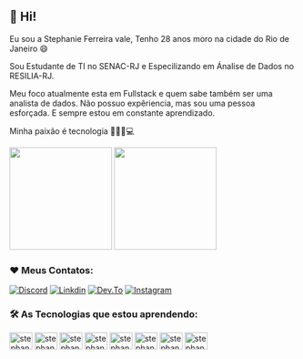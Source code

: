 ## 👩 Hi!

Eu sou a Stephanie Ferreira vale, Tenho 28 anos moro na cidade do Rio de Janeiro 😄 
 
Sou Estudante de TI no SENAC-RJ e Especilizando em Ánalise de Dados no RESILIA-RJ.

Meu foco atualmente esta em Fullstack e quem sabe também ser uma analista de dados. Não possuo expêriencia, mas sou uma pessoa esforçada. E sempre estou em constante aprendizado. 

Minha paixão é tecnologia 👩🏻‍💻💻 

<div>
  <img height="180em" src="https://github-readme-stats.vercel.app/api?username=stephaniefv&show_icons=true&theme=tokyonight"/>
  <img height="180em" src="https://github-readme-stats.vercel.app/api/top-langs/?username=stephaniefv&layout=compact&theme=tokyonight"/>
</div>

### ❤️ Meus Contatos:

[![Discord](https://img.shields.io/badge/Discord-7289DA?style=for-the-badge&logo=discord&logoColor=white)](https://discord.gg/n9KBKHPA3H)
[![Linkdin](https://img.shields.io/badge/LinkedIn-0077B5?style=for-the-badge&logo=linkedin&logoColor=white)](https://www.linkedin.com/in/stephaniefv/)
[![Dev.To](https://img.shields.io/badge/dev.to-0A0A0A?style=for-the-badge&logo=dev.to&logoColor=white)](https://dev.to/)
[![Instagram](https://img.shields.io/badge/Instagram-E4405F?style=for-the-badge&logo=instagram&logoColor=white)](https://www.instagram.com/stephaniefv/)

### 🛠️ As Tecnologias que estou aprendendo:

<div>
 
<img align="center" alt="stephanie-linkedin" height="30" width="40" src="https://cdn.jsdelivr.net/gh/devicons/devicon/icons/linkedin/linkedin-original.svg" />         
<img align="center" alt="stephanie-html" height="30" width="40" src="https://cdn.jsdelivr.net/gh/devicons/devicon/icons/html5/html5-original.svg"/>
<img align="center" alt="stephanie-css" height="30" width="40" src="https://cdn.jsdelivr.net/gh/devicons/devicon/icons/css3/css3-original.svg"/>
<img align="center" alt="stephanie-wp" height="30" width="40" src="https://cdn.jsdelivr.net/gh/devicons/devicon/icons/wordpress/wordpress-plain-wordmark.svg"/>
<img align="center" alt="stephanie-js" height="30" width="40" src="https://cdn.jsdelivr.net/gh/devicons/devicon/icons/javascript/javascript-original.svg"/>
<img align="center" alt="stephanie-php" height="30" width="40" src="https://cdn.jsdelivr.net/gh/devicons/devicon/icons/php/php-plain.svg"/>
<img align="center" alt="stephanie-python" height="30" width="40" src="https://cdn.jsdelivr.net/gh/devicons/devicon/icons/python/python-original.svg"/>
<img align="center" alt="stephanie-postgre" height="30" width="40" src="https://cdn.jsdelivr.net/gh/devicons/devicon/icons/postgresql/postgresql-original.svg"/>
          
 
          




</div>
  
          
          
          
          
